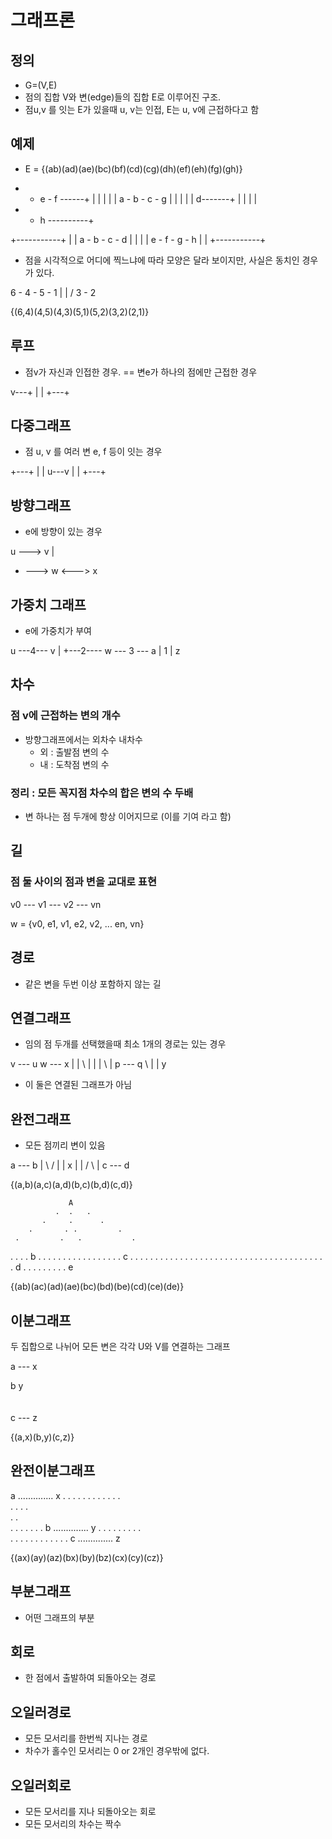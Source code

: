# 그래프론
## 정의
- G=(V,E)
- 점의 집합 V와 변(edge)들의 집합 E로 이루어진 구조.
- 점u,v 를 잇는 E가 있을때 u, v는 인접, E는 u, v에 근접하다고 함

## 예제
- E = {(ab)(ad)(ae)(bc)(bf)(cd)(cg)(dh)(ef)(eh)(fg)(gh)}

+ - e - f ------+
|   |   |       |
|   a - b - c - g
|   |       |   |
|   d-------+   |
|   |           |
+ - h ----------+

+-----------+
|           |
a - b - c - d
|   |   |   |
e - f - g - h
|           |
+-----------+

- 점을 시각적으로 어디에 찍느냐에 따라 모양은 달라 보이지만, 사실은 동치인 경우가 있다.

6 - 4 - 5 - 1
    |   | /
    3 - 2 

{(6,4)(4,5)(4,3)(5,1)(5,2)(3,2)(2,1)}

## 루프
- 점v가 자신과 인접한 경우. == 변e가 하나의 점에만 근접한 경우

v---+
|   |
+---+

## 다중그래프
- 점 u, v 를 여러 변 e, f 등이 잇는 경우

+---+
|   |
u---v
|   |
+---+

## 방향그래프
- e에 방향이 있는 경우

u ---> v
|
+ ---> w <---> x

## 가중치 그래프
- e에 가중치가 부여

u ---4--- v
|
+---2---- w --- 3 --- a
          |
          1
          |
          z

## 차수 
### 점 v에 근접하는 변의 개수
- 방향그래프에서는 외차수 내차수
    - 외 : 출발점 변의 수
    - 내 : 도착점 변의 수

### 정리 : 모든 꼭지점 차수의 합은 변의 수 두배
- 변 하나는 점 두개에 항상 이어지므로 (이를 기여 라고 함)

## 길
### 점 둘 사이의 점과 변을 교대로 표현

v0 --- v1 --- v2 --- vn

w = {v0, e1, v1, e2, v2, ... en, vn}

## 경로
- 같은 변을 두번 이상 포함하지 않는 길

## 연결그래프
- 임의 점 두개를 선택했을때 최소 1개의 경로는 있는 경우

v --- u     w --- x
|     |       \   |
|     |        \  |
p --- q         \ |
                 \|
                  y

- 이 둘은 연결된 그래프가 아님

## 완전그래프
- 모든 점끼리 변이 있음

a --- b
| \ / |
|  x  |
| / \ |
c --- d 

{(a,b)(a,c)(a,d)(b,c)(b,d)(c,d)}

                 A
              .  .   .
           .     .      .
        .       . .         .
     .         .   .           .
  .           .     .             .
b . . . . . . . . . . . . . . . . . c
 .   .      .         .       .   .
  .     .  .           .   .     .
   .      .             .       .
    .    .    .     .    .     .
     .  .      .  .       .   .
      . .   .         .    . .
       . .               . .
       .                   .
       d . . . . . . . . . e

{(ab)(ac)(ad)(ae)(bc)(bd)(be)(cd)(ce)(de)}

## 이분그래프
두 집합으로 나뉘어 모든 변은 각각 U와 V를 연결하는 그래프

a --- x



b     y
  \
   \
    \
c --- z 

{(a,x)(b,y)(c,z)}

## 완전이분그래프

a .............. x
 . .         . .
  .  .     .  .
   .   . .   .  
    .  . .  .    
     .    .   
    .  . .  .
  .     .     .
b .............. y
  .     .     .
    .  . .  .
     .    .   
    .  . .  . 
  .  .     .  .
 . .         . .
c .............. z

{(ax)(ay)(az)(bx)(by)(bz)(cx)(cy)(cz)}

## 부분그래프
- 어떤 그래프의 부분

## 회로
- 한 점에서 출발하여 되돌아오는 경로

## 오일러경로
- 모든 모서리를 한번씩 지나는 경로
- 차수가 홀수인 모서리는 0 or 2개인 경우밖에 없다.

## 오일러회로
- 모든 모서리를 지나 되돌아오는 회로
- 모든 모서리의 차수는 짝수

